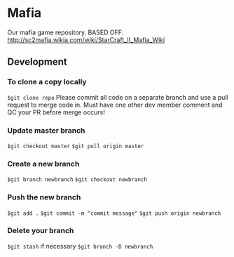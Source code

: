 # Mafia
Our mafia game repository.
BASED OFF: http://sc2mafia.wikia.com/wiki/StarCraft_II_Mafia_Wiki

## Development

### To clone a copy locally
`$git clone repo`
Please commit all code on a separate branch and use a pull request to merge code in. Must have one other dev member comment and QC your PR before merge occurs!

### Update master branch
`$git checkout master`
`$git pull origin master`

### Create a new branch
`$git branch newbranch`
`$git checkout newbranch`

### Push the new branch
`$git add .`
`$git commit -m "commit message"`
`$git push origin newbranch`

### Delete your branch
`$git stash` if necessary
`$git branch -D newbranch`
